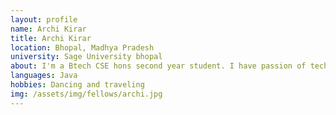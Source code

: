 ```yaml
---
layout: profile
name: Archi Kirar
title: Archi Kirar
location: Bhopal, Madhya Pradesh
university: Sage University bhopal
about: I'm a Btech CSE hons second year student. I have passion of technology to boost my skills and experience.
languages: Java
hobbies: Dancing and traveling
img: /assets/img/fellows/archi.jpg
---
```

